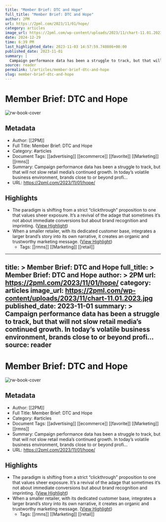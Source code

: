 ```yaml
---
title: "Member Brief: DTC and Hope"
full_title: "Member Brief: DTC and Hope"
author: 2PM
url: https://2pml.com/2023/11/01/hope/
category: articles
image_url: https://2pml.com/wp-content/uploads/2023/11/chart-11.01.2023.jpg
date: 2024-12-29
time: 6:39 PM
last_highlighted_date: 2023-11-03 14:57:59.748086+00:00
published_date: 2023-11-01
summary: |
  Campaign performance data has been a struggle to track, but that will not slow retail media’s continued growth. In today’s volatile business environment, brands close to or beyond profi…
source: reader
permalink: l/articles/member-brief-dtc-and-hope
slug: member-brief-dtc-and-hope
---
```

# Member Brief: DTC and Hope

![rw-book-cover](https://2pml.com/wp-content/uploads/2023/11/chart-11.01.2023.jpg)

## Metadata
- Author: [[2PM]]
- Full Title: Member Brief: DTC and Hope
- Category: #articles
- Document Tags: [[advertising]] [[ecommerce]] [[favorite]] [[Marketing]] [[rmns]] 
- Summary: Campaign performance data has been a struggle to track, but that will not slow retail media’s continued growth. In today’s volatile business environment, brands close to or beyond profi…
- URL: https://2pml.com/2023/11/01/hope/

## Highlights
- The paradigm is shifting from a strict “clickthrough” proposition to one that values sheer exposure. It’s a revival of the adage that sometimes it’s not about immediate conversions but about brand recognition and imprinting. ([View Highlight](https://read.readwise.io/read/01heatyzs0sd087qnmdz1r9ge1))
- When a smaller retailer, with its dedicated customer base, integrates a larger brand’s story into its own narrative, it creates an organic and trustworthy marketing message. ([View Highlight](https://read.readwise.io/read/01heav1qsp405rye607tc1259f))
    - Tags: [[rmns]] [[Marketing]] [[retail]] 


---
title: >
  Member Brief: DTC and Hope
full_title: >
  Member Brief: DTC and Hope
author: >
  2PM
url: https://2pml.com/2023/11/01/hope/
category: articles
image_url: https://2pml.com/wp-content/uploads/2023/11/chart-11.01.2023.jpg
published_date: 2023-11-01
summary: >
  Campaign performance data has been a struggle to track, but that will not slow retail media’s continued growth. In today’s volatile business environment, brands close to or beyond profi…
source: reader
---
# Member Brief: DTC and Hope

![rw-book-cover](https://2pml.com/wp-content/uploads/2023/11/chart-11.01.2023.jpg)

## Metadata
- Author: [[2PM]]
- Full Title: Member Brief: DTC and Hope
- Category: #articles
- Document Tags: [[advertising]] [[ecommerce]] [[favorite]] [[Marketing]] [[rmns]] 
- Summary: Campaign performance data has been a struggle to track, but that will not slow retail media’s continued growth. In today’s volatile business environment, brands close to or beyond profi…
- URL: https://2pml.com/2023/11/01/hope/

## Highlights
- The paradigm is shifting from a strict “clickthrough” proposition to one that values sheer exposure. It’s a revival of the adage that sometimes it’s not about immediate conversions but about brand recognition and imprinting. ([View Highlight](https://read.readwise.io/read/01heatyzs0sd087qnmdz1r9ge1))
- When a smaller retailer, with its dedicated customer base, integrates a larger brand’s story into its own narrative, it creates an organic and trustworthy marketing message. ([View Highlight](https://read.readwise.io/read/01heav1qsp405rye607tc1259f))
    - Tags: [[rmns]] [[Marketing]] [[retail]] 


